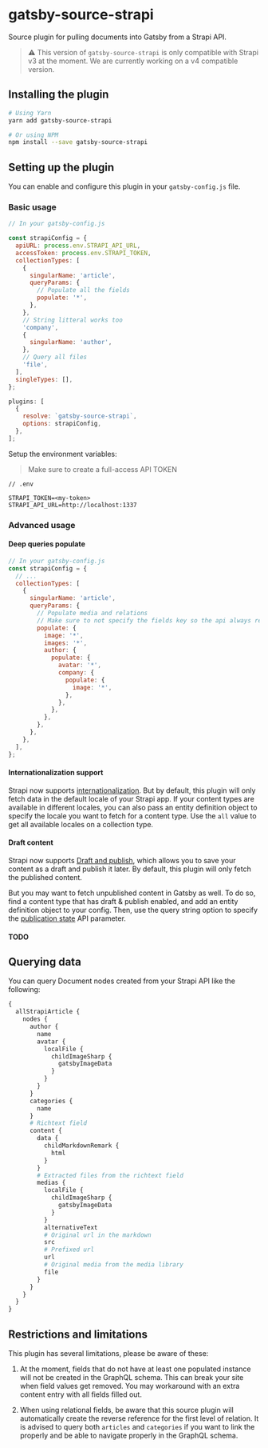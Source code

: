 # gatsby-source-strapi

Source plugin for pulling documents into Gatsby from a Strapi API.

> ⚠️ This version of `gatsby-source-strapi` is only compatible with Strapi v3 at the moment. We are currently working on a v4 compatible version.

## Installing the plugin

```sh
# Using Yarn
yarn add gatsby-source-strapi

# Or using NPM
npm install --save gatsby-source-strapi
```

## Setting up the plugin

You can enable and configure this plugin in your `gatsby-config.js` file.

### Basic usage

```javascript
// In your gatsby-config.js

const strapiConfig = {
  apiURL: process.env.STRAPI_API_URL,
  accessToken: process.env.STRAPI_TOKEN,
  collectionTypes: [
    {
      singularName: 'article',
      queryParams: {
        // Populate all the fields
        populate: '*',
      },
    },
    // String litteral works too
    'company',
    {
      singularName: 'author',
    },
    // Query all files
    'file',
  ],
  singleTypes: [],
};

plugins: [
  {
    resolve: `gatsby-source-strapi`,
    options: strapiConfig,
  },
];
```

Setup the environment variables:

> Make sure to create a full-access API TOKEN

`// .env`

```
STRAPI_TOKEN=<my-token>
STRAPI_API_URL=http://localhost:1337
```

### Advanced usage

#### Deep queries populate

```javascript
// In your gatsby-config.js
const strapiConfig = {
  // ...
  collectionTypes: [
    {
      singularName: 'article',
      queryParams: {
        // Populate media and relations
        // Make sure to not specify the fields key so the api always returns the updatedAt
        populate: {
          image: '*',
          images: '*',
          author: {
            populate: {
              avatar: '*',
              company: {
                populate: {
                  image: '*',
                },
              },
            },
          },
        },
      },
    },
  ],
};
```

#### Internationalization support

Strapi now supports [internationalization](https://strapi.io/documentation/developer-docs/latest/development/plugins/i18n.html#installation). But by default, this plugin will only fetch data in the default locale of your Strapi app. If your content types are available in different locales, you can also pass an entity definition object to specify the locale you want to fetch for a content type. Use the `all` value to get all available locales on a collection type.

#### Draft content

Strapi now supports [Draft and publish](https://strapi.io/documentation/developer-docs/latest/concepts/draft-and-publish.html#draft-and-publish), which allows you to save your content as a draft and publish it later. By default, this plugin will only fetch the published content.

But you may want to fetch unpublished content in Gatsby as well. To do so, find a content type that has draft & publish enabled, and add an entity definition object to your config. Then, use the query string option to specify the [publication state](https://strapi.io/documentation/developer-docs/latest/developer-resources/content-api/content-api.html#publication-state) API parameter.

#### TODO

## Querying data

You can query Document nodes created from your Strapi API like the following:

```graphql
{
  allStrapiArticle {
    nodes {
      author {
        name
        avatar {
          localFile {
            childImageSharp {
              gatsbyImageData
            }
          }
        }
      }
      categories {
        name
      }
      # Richtext field
      content {
        data {
          childMarkdownRemark {
            html
          }
        }
        # Extracted files from the richtext field
        medias {
          localFile {
            childImageSharp {
              gatsbyImageData
            }
          }
          alternativeText
          # Original url in the markdown
          src
          # Prefixed url
          url
          # Original media from the media library
          file
        }
      }
    }
  }
}
```

## Restrictions and limitations

This plugin has several limitations, please be aware of these:

1. At the moment, fields that do not have at least one populated instance will not be created in the GraphQL schema. This can break your site when field values get removed. You may workaround with an extra content entry with all fields filled out.

2. When using relational fields, be aware that this source plugin will automatically create the reverse reference for the first level of relation. It is advised to query both `articles` and `categories` if you want to link the properly and be able to navigate properly in the GraphQL schema.
